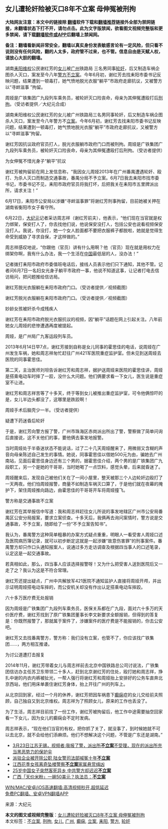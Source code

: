  <h2>女儿遭轮奸险被灭口8年不立案 母伸冤被刑拘</h2> <p class="notice"><b>大陆网友注意：本文中的链接除 <a href="https://github.com/bannedbook/fanqiang" >翻墙</a>软件下载和<a href="https://github.com/killgcd/justmysocks/blob/master/README.md">翻墙推荐</a>链接外全部为禁网链接，未翻墙状态下打不开，请勿点击。此为文字版禁闻，欲看图文视频完整版和更多禁闻，请下载<a href="https://github.com/bannedbook/fanqiang">翻墙软件或APP</a>后翻墙上禁闻网。</p><p>备注：翻墙看新闻非常安全，翻墙以真实身份发表敏感言论有一定风险，但只看不说则没有任何风险，翻的人太多，政府管不过来，也不管。信息自由是天赋人权，请放心大胆的翻墙。</b></p>  <div class="entry"> <p id="summary">湖南<a href="https://www.bannedbook.org/bnews/tag/%e8%80%92%e9%98%b3/" class="st_tag internal_tag" rel="tag" title="标签 耒阳 下的日志">耒阳</a><span class='wp_keywordlink_affiliate'><a href="https://www.bannedbook.org/bnews/weiquan/" title="维权" target="_blank">维权</a></span>公民谢红芳的<a href="https://www.bannedbook.org/bnews/tag/%e5%a5%b3%e5%84%bf/" class="st_tag internal_tag" rel="tag" title="标签 女儿 下的日志">女儿</a>被<a href="https://www.bannedbook.org/bnews/tag/%e5%b9%bf%e5%b7%9e/" class="st_tag internal_tag" rel="tag" title="标签 广州 下的日志">广州</a>铁路局 三名男同事<a href="https://www.bannedbook.org/bnews/tag/%e8%bd%ae%e5%a5%b8/" class="st_tag internal_tag" rel="tag" title="标签 轮奸 下的日志">轮奸</a>，后又制造车祸企图杀人灭口，案发至今八年<a href="https://www.bannedbook.org/bnews/tag/%e8%ad%a6%e6%96%b9/" class="st_tag internal_tag" rel="tag" title="标签 警方 下的日志">警方</a><a href="https://www.bannedbook.org/bnews/tag/%E4%B8%8D%E7%AB%8B%E6%A1%88/" class="st_tag internal_tag" rel="tag" title="标签 不立案 下的日志">不立案</a>。今年6月初，谢红芳去找耒阳市委书记反映问题，结果遭到一顿毒打，她气愤地脱光衣服“躺平”市政府走廊抗议，又被警方以“寻衅滋事 ”拘留。</p> <p id="conimg">周娅是广铁集团广九段列车乘务员，被轮奸灭口险丧命，母亲为其伸冤遭殴打后<a href="https://www.bannedbook.org/bnews/tag/%E5%88%91%E6%8B%98/" class="st_tag internal_tag" rel="tag" title="标签 刑拘 下的日志">刑拘</a>。（受访者提供／大纪元合成）</p> <p>湖南耒阳维权公民谢红芳的女儿被广州铁路局三名男同事轮奸，后又制造车祸企图杀人灭口，案发至今八年警方不<a href="https://www.bannedbook.org/bnews/tag/%E7%AB%8B%E6%A1%88/" class="st_tag internal_tag" rel="tag" title="标签 立案 下的日志">立案</a>。今年6月初，谢红芳去找耒阳市委书记反映问题，结果遭到一顿毒打，她气愤地脱光衣服“躺平”市政府走廊抗议，又被警方以“寻衅滋事”拘留。</p> <p>谢红芳因抗议政府官员打人，脱光衣服躺市政府门口而被刑拘。周娅是广铁集团广九段列车乘务员，被轮奸灭口险丧命，母亲为其伸冤遭殴打后刑拘。（受访者提供）</p> <p>为女伸冤不惜光身子“躺平”抗议</p> <p>谢红芳被拘留前在网上发信息称，“我因女儿周娅2013年在广州番禺遭遇轮奸、殴打、为杀人灭口而制造交通事故，番禺分局不予立案。6月7日我去耒阳市找市委书记，市委书记不见，耒阳市政府官员将我打坏，后把我关在耒阳市五里牌派出所，请求关注！”</p> <p>6月17日，耒阳市公安局以涉嫌“寻衅滋事罪”将谢红芳刑事拘留，目前她被关押在湖南省衡阳市女子看守所。</p> <p>6月22日，<span class='wp_keywordlink_affiliate'><a href="http://www.epochtimes.com/" title="大纪元" target="_blank">大纪元</a></span>记者采访周志祥（谢红芳前夫），他表示，“他们现在当官就是权力绑架，保安打人了，你去找他们说，他说保安没打人，包括公安也说看视频保安没打人。我说，你没打，她一个女人脸面都不要把衣服裤子都脱啦，她就是觉得生命受到威胁了寻求自保，才这样做的。”</p> <p>周志祥感叹地说，“你跟他（官员）讲有什么用啊？他（官员）现在就是用权力在绑架你啊，我有什么办法，我一个生活在<span class='wp_keywordlink_affiliate'><a href="https://www.bannedbook.org/" title="中国" target="_blank">中国</a></span>最低层的人，没办法！”</p>  <p>记者拨打耒阳市政府市委值班电话后，接线人员表示他们只下通知，其他不管。记者问6月7日一名妇女光身子躺平市政府一事，他说不知道这事，让记者打电去信访局问，把问题推给信访局。</p> <p>谢红芳脱光衣服躺在耒阳市政府门口。（受访者提供／视频截图）</p> <p>谢红芳脱光衣服躺在耒阳市政府门口。（受访者提供／视频截图）</p> <p>妙龄女孩被奸杀今成残疾人</p> <p>谢红芳在耒阳市政府脱光衣服抗议的视频，因“躺平”话题在网上引起关注。八年前她女儿周娅的悲惨遭遇再度被提起。</p> <p>周娅，是广州局广九客运段列车员。</p> <p>2013年6月14日早7点，谢红芳接到自称是女儿同事的霍思佳的电话，说周娅在广州发生车祸，她和周志祥匆忙赶往广州421军医院重症监护室。但未见到送周娅去医院的同事霍思佳。</p> <p>第二天，主治医师刘坦告诉谢红芳和周志祥，据护送周娅来医院的霍思佳讲，周娅是搭乘电动车时摔了一跤，没什么大问题。他们俩要求看一下女儿，医生说是重症室不让进。</p> <p>谢红芳和周志祥苦等了十多天，终于等到女儿被推出重症监护室，可令他俩惊吓的是，女儿半边头都没了，这哪里是跌跤啊！</p>  <p>周娅手术后脑壳少一半。（受访者提供）</p> <p>疑遭下药迷昏后轮奸</p> <p>于是，谢红芳向警方报了警，广州市珠海区赤岗派出所出了警，警察做了简单问询后直接说，这不关他们的事，要他俩去事发地报警。</p> <p>当时周娅处于半昏迷状态不能说话，过了二十几天周娅醒来了，用微弱又含糊的声音向母亲陈述自己发生的事情。她说，同事霍思佳以借她500元为由，骗她去广州南站，见面后霍思佳身边还有三个男的，据霍思佳介绍，两个男的是广铁集团广九段职工，另一个是她的干哥哥，当时她喝了一点饮料，感觉头晕，后来就昏迷了。</p> <p>周娅醒来后，发现自己被他们关在了一间小屋里，整天被那三个人边轮奸边殴打了一天两夜。他们怕周娅报警，商量不如制造车祸灭口算了，于是他们就在夜幕的掩护下，架住周娅推向路边，由霍思佳的干哥哥开车将周娅撞飞。</p> <p>警方称是交通事故不立案</p> <p>谢红芳在其举报信中写道：我和周志祥赶往女儿所说的事发地辖区广州市公安局番禺区公安分局报案，要求立案侦查。十多天后，我俩再去询问案情时，警方说是交通事故，不予立案，随即给了一份“不予立案告知书”。</p> <p>我认为，番禺警方这种简单粗暴的办案方式疑点重重，明眼人一看受害人周娅口述及医院病历簿记录，就可以初步断定这就是一起涉嫌“故意伤害罪”的刑事案件。番禺警方却只作口头通知报案人，说通过多方走访调查及根据四当事人的口述笔录，认定这是一起交通事故。</p> <p>若真相如此，那么，四当事人应该选择报警呀！又为什么把受害人送到医院后又一走了之？我认为这是不符合常理。</p>  <p>谢红芳还提出疑点，广州中共解放军421医院不通知监护人直接将周娅开颅，并出示证明周娅搭电动车摔的，而公安机关却没有作出认定搭乘电动车摔跤。</p> <p>六十多万医疗费无处报销</p> <p>因为周娅是广铁集团广九段列车乘务员，医保关系都在广九段，面对六十多万的天价医疗费，谢红芳找到了原广铁集团董事长李文新要求全额报销，但得到的答复是：你既然报警了，那就属于案件了，涉嫌案件的医疗费是不能报销的，你去公安吧。</p> <p>谢红芳又去找番禺警方，警方称：我们没有立案，也管不了，你应该找广铁集团……，两方相互推诿。</p> <p>为讨公道遭打击报复</p> <p>2014年11月，谢红芳带着女儿与周志祥前去北京中国铁路总公司讨说法，广铁集团信访办主任苏卫东带领二十多人，赶到北京谢红芳的住处，殴打她和周志祥，挣扎中谢的内衣内裤被扯光，一帮人强行将谢红芳和周娅抬上安排好的公务车直奔北京西站，他们用床单裹住谢红芳身体，抬上开往广州的列车上。</p> <p>从北京回到家，经过一个月的休养，谢红芳把因车祸患下<a href="https://www.bannedbook.org/bnews/tag/%E7%99%AB%E7%97%AB/" class="st_tag internal_tag" rel="tag" title="标签 癫痫 下的日志">癫痫</a>症的女儿交给前夫照顾，自己独自又到北京维权。周志祥为了照顾女儿，原来的工作也丢没了。</p> <p>为了生活，周志祥目前找了一份工作，谢红芳被拘留后，他工作中途需要抽空回家看一下女儿，因为女儿的癫痫会不定时发病。</p> <p>周志祥表示，“现在他们当官的有权，把你抓了关了，就没事了，到时候她就不可以去北京，就不会给他们添麻烦。他们不想解决这个问题，不管是广东还是湖南。”</p>  <ul class='op-related-articles' title='相关阅读'> <li><a href='https://www.bannedbook.org/bnews/bannedvideo/20210324/1511694.html' target='_blank'>3月23日江苏无锡，视频者:我报了警，派出所<b>不立案</b>不受理，现在的派出所充当黑恶势力的保护伞</a></li> <li><a href='https://www.bannedbook.org/bnews/cnnews/20210322/1510173.html' target='_blank'>派驻企业被开除公职 陆女警司法部喊冤十年<b>不立案</b></a></li> <li><a href='https://www.bannedbook.org/bnews/baitai/20210123/1473465.html' target='_blank'>江西花季女孩离奇坠楼警察<b>不立案</b>家属悬赏缉凶</a></li> <li><a href='https://www.bannedbook.org/bnews/cnnews/20201003/1407440.html' target='_blank'>25岁中国女子突然客死异乡 中共警方却迟迟<b>不立案</b></a></li> <li><a href='https://www.bannedbook.org/bnews/baitai/20200527/1335236.html' target='_blank'>广西「天价米粉」一碗50美元？执法员：<b>不立案</b></a></li> </ul> <p class="texttj"> <a href="https://github.com/bannedbook/fanqiang/wiki/V2ray%E6%9C%BA%E5%9C%BA" target="_blank">WIN/MAC/安卓/iOS高速翻墙:高清视频秒开,超低延迟</a><br/> <a href="https://github.com/bannedbook/fanqiang/wiki/%E7%A6%81%E9%97%BB%E7%BD%91%E5%AE%89%E5%8D%93%E7%BF%BB%E5%A2%99%E6%96%B0%E9%97%BBAPP" target="_blank">免费PC翻墙、安卓VPN翻墙APP</a></p><p> 来源：大纪元 </p><a name='sharetosocial'></a>       <div><b>本文的图文或视频完整版</b>：<a href='https://www.bannedbook.org/bnews/cbnews/20210622/1572143.html'>女儿遭轮奸险被灭口8年不立案 母伸冤被刑拘</a></div>  </div><!--END ENTRY--> <div class="postfooter"> <div>本文标签：<a href="https://www.bannedbook.org/bnews/tag/%E4%B8%8D%E7%AB%8B%E6%A1%88/" rel="tag">不立案</a>, <a href="https://www.bannedbook.org/bnews/tag/%E5%88%91%E6%8B%98/" rel="tag">刑拘</a>, <a href="https://www.bannedbook.org/bnews/tag/%e5%a5%b3%e5%84%bf/" rel="tag">女儿</a>, <a href="https://www.bannedbook.org/bnews/tag/%e5%b9%bf%e5%b7%9e/" rel="tag">广州</a>, <a href="https://www.bannedbook.org/bnews/tag/%E7%99%AB%E7%97%AB/" rel="tag">癫痫</a>, <a href="https://www.bannedbook.org/bnews/tag/%E7%AB%8B%E6%A1%88/" rel="tag">立案</a>, <a href="https://www.bannedbook.org/bnews/tag/%e8%80%92%e9%98%b3/" rel="tag">耒阳</a>, <a href="https://www.bannedbook.org/bnews/tag/%e8%ad%a6%e6%96%b9/" rel="tag">警方</a>, <a href="https://www.bannedbook.org/bnews/tag/%e8%bd%ae%e5%a5%b8/" rel="tag">轮奸</a></div>  </div><!--END POSTFOOTER--> 
